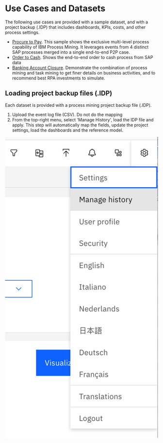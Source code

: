 # Use Cases and Datasets
The following use cases are provided with a sample dataset, and with a project backup (.IDP) that includes dashboards, KPIs, costs, and other process settings.

* [Procure to Pay](https://github.com/IBM/processmining/tree/main/Datasets/ProcureToPay-SAP). This sample shows the exclusive multi-level process capability of IBM Process Mining. It leverages events from 4 distinct SAP processes merged into a single end-to-end P2P case.
* [Order to Cash](https://github.com/IBM/processmining/tree/main/Datasets/OrderToCash-SAP). Shows the end-to-end order to cash process from SAP data
* [Banking Account Closure](https://github.com/IBM/processmining/tree/main/Datasets/BankingAccountClosure). Demonstrate the combination of process mining and task mining to get finer details on business activities, and to recommend best RPA investments to simulate.

## Loading project backup files (.IDP)
Each dataset is provided with a process mining project backup file (.IDP).
1. Upload the event log file (CSV). Do not do the mapping
1. From the top-right menu, select 'Manage History', load the IDP file and apply. This step will automatically map the fields, update the project settings, load the dashboards and the reference model.

![](./Images/ManageHistory.png?sanitize=true)
